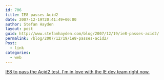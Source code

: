 ```yaml
---
id: 706
title: IE8 passes Acid2
date: 2007-12-19T20:41:49+00:00
author: Stefan Hayden
layout: post
guid: http://www.stefanhayden.com/blog/2007/12/19/ie8-passes-acid2/
permalink: /blog/2007/12/19/ie8-passes-acid2/
Post:
  - link
categories:
  - web
---
```

<a href="http://blogs.msdn.com/ie/archive/2007/12/19/internet-explorer-8-and-acid2-a-milestone.aspx">IE8 to pass the Acid2 test. I'm in love with the IE dev team right now.</a>